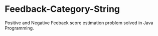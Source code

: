 # Feedback-Category-String
Positive and Negative Feeback score estimation problem solved in Java Programming.
